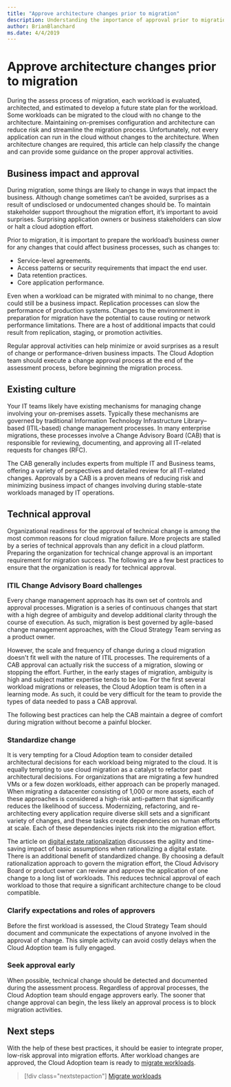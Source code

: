 ```yaml
---
title: "Approve architecture changes prior to migration"
description: Understanding the importance of approval prior to migration
author: BrianBlanchard
ms.date: 4/4/2019
---
```


# Approve architecture changes prior to migration

During the assess process of migration, each workload is evaluated, architected, and estimated to develop a future state plan for the workload. Some workloads can be migrated to the cloud with no change to the architecture. Maintaining on-premises configuration and architecture can reduce risk and streamline the migration process. Unfortunately, not every application can run in the cloud without changes to the architecture. When architecture changes are required, this article can help classify the change and can provide some guidance on the proper approval activities.

## Business impact and approval

During migration, some things are likely to change in ways that impact the business. Although change sometimes can’t be avoided, surprises as a result of undisclosed or undocumented changes should be. To maintain stakeholder support throughout the migration effort, it’s important to avoid surprises. Surprising application owners or business stakeholders can slow or halt a cloud adoption effort.

Prior to migration, it is important to prepare the workload’s business owner for any changes that could affect business processes, such as changes to:

- Service-level agreements.
- Access patterns or security requirements that impact the end user.
- Data retention practices.
- Core application performance.

Even when a workload can be migrated with minimal to no change, there could still be a business impact. Replication processes can slow the performance of production systems. Changes to the environment in preparation for migration have the potential to cause routing or network performance limitations. There are a host of additional impacts that could result from replication, staging, or promotion activities.

Regular approval activities can help minimize or avoid surprises as a result of change or performance-driven business impacts. The Cloud Adoption team should execute a change approval process at the end of the assessment process, before beginning the migration process.

## Existing culture

Your IT teams likely have existing mechanisms for managing change involving your on-premises assets. Typically these mechanisms are governed by traditional Information Technology Infrastructure Library–based (ITIL-based) change management processes. In many enterprise migrations, these processes involve a Change Advisory Board (CAB) that is responsible for reviewing, documenting, and approving all IT-related requests for changes (RFC).

The CAB generally includes experts from multiple IT and Business teams, offering a variety of perspectives and detailed review for all IT-related changes. Approvals by a CAB is a proven means of reducing risk and minimizing business impact of changes involving during stable-state workloads managed by IT operations.

## Technical approval

Organizational readiness for the approval of technical change is among the most common reasons for cloud migration failure. More projects are stalled by a series of technical approvals than any deficit in a cloud platform. Preparing the organization for technical change approval is an important requirement for migration success. The following are a few best practices to ensure that the organization is ready for technical approval.

### ITIL Change Advisory Board challenges

Every change management approach has its own set of controls and approval processes. Migration is a series of continuous changes that start with a high degree of ambiguity and develop additional clarity through the course of execution. As such, migration is best governed by agile-based change management approaches, with the Cloud Strategy Team serving as a product owner.

However, the scale and frequency of change during a cloud migration doesn't fit well with the nature of ITIL processes. The requirements of a CAB approval can actually risk the success of a migration, slowing or stopping the effort. Further, in the early stages of migration, ambiguity is high and subject matter expertise tends to be low. For the first several workload migrations or releases, the Cloud Adoption team is often in a learning mode. As such, it could be very difficult for the team to provide the types of data needed to pass a CAB approval.

The following best practices can help the CAB maintain a degree of comfort during migration without become a painful blocker.

### Standardize change

It is very tempting for a Cloud Adoption team to consider detailed architectural decisions for each workload being migrated to the cloud. It is equally tempting to use cloud migration as a catalyst to refactor past architectural decisions. For organizations that are migrating a few hundred VMs or a few dozen workloads, either approach can be properly managed. When migrating a datacenter consisting of 1,000 or more assets, each of these approaches is considered a high-risk anti-pattern that significantly reduces the likelihood of success. Modernizing, refactoring, and re-architecting every application require diverse skill sets and a significant variety of changes, and these tasks create dependencies on human efforts at scale. Each of these dependencies injects risk into the migration effort.

The article on [digital estate rationalization](../../../digital-estate/rationalize.md) discusses the agility and time-saving impact of basic assumptions when rationalizing a digital estate. There is an additional benefit of standardized change. By choosing a default rationalization approach to govern the migration effort, the Cloud Advisory Board or product owner can review and approve the application of one change to a long list of workloads. This reduces technical approval of each workload to those that require a significant architecture change to be cloud compatible.

### Clarify expectations and roles of approvers

Before the first workload is assessed, the Cloud Strategy Team should document and communicate the expectations of anyone involved in the approval of change. This simple activity can avoid costly delays when the Cloud Adoption team is fully engaged.

### Seek approval early

When possible, technical change should be detected and documented during the assessment process. Regardless of approval processes, the Cloud Adoption team should engage approvers early. The sooner that change approval can begin, the less likely an approval process is to block migration activities.

## Next steps

With the help of these best practices, it should be easier to integrate proper, low-risk approval into migration efforts. After workload changes are approved, the Cloud Adoption team is ready to [migrate workloads](../migrate/overview.md).

> [!div class="nextstepaction"]
> [Migrate workloads](../migrate/overview.md)